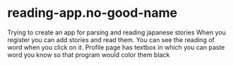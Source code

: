 # reading-app.no-good-name
Trying to create an app for parsing and reading japanese stories
When you register you can add stories and read them. 
You can see the reading of word when you click on it.
Profile page has textbox in which you can paste word you know so that program would color them black
